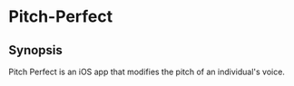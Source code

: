# Pitch-Perfect

## Synopsis
Pitch Perfect is an iOS app that modifies the pitch of an individual's voice.
